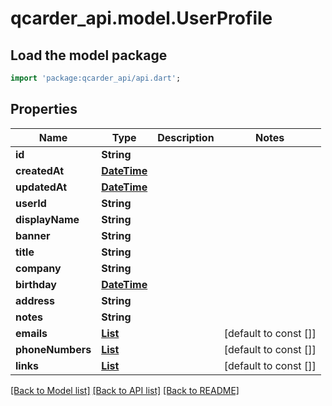 # qcarder_api.model.UserProfile

## Load the model package
```dart
import 'package:qcarder_api/api.dart';
```

## Properties
Name | Type | Description | Notes
------------ | ------------- | ------------- | -------------
**id** | **String** |  | 
**createdAt** | [**DateTime**](DateTime.md) |  | 
**updatedAt** | [**DateTime**](DateTime.md) |  | 
**userId** | **String** |  | 
**displayName** | **String** |  | 
**banner** | **String** |  | 
**title** | **String** |  | 
**company** | **String** |  | 
**birthday** | [**DateTime**](DateTime.md) |  | 
**address** | **String** |  | 
**notes** | **String** |  | 
**emails** | [**List<Email>**](Email.md) |  | [default to const []]
**phoneNumbers** | [**List<PhoneNumber>**](PhoneNumber.md) |  | [default to const []]
**links** | [**List<Link>**](Link.md) |  | [default to const []]

[[Back to Model list]](../README.md#documentation-for-models) [[Back to API list]](../README.md#documentation-for-api-endpoints) [[Back to README]](../README.md)


